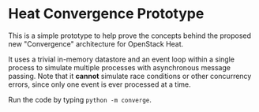 Heat Convergence Prototype
==========================

This is a simple prototype to help prove the concepts behind the proposed new
"Convergence" architecture for OpenStack Heat.

It uses a trivial in-memory datastore and an event loop within a single process
to simulate multiple processes with asynchronous message passing. Note that it
**cannot** simulate race conditions or other concurrency errors, since only one
event is ever processed at a time.

Run the code by typing `python -m converge`.
